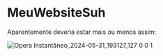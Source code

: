 # MeuWebsiteSuh
Aparentemente deveria estar mais ou menos assim:

![Opera Instantâneo_2024-05-31_193127_127 0 0 1](https://github.com/SuellenMiranda/MeuWebsiteSuh/assets/62394959/77b0d6d8-5b7c-4062-888b-78aa75b5a9f0)
